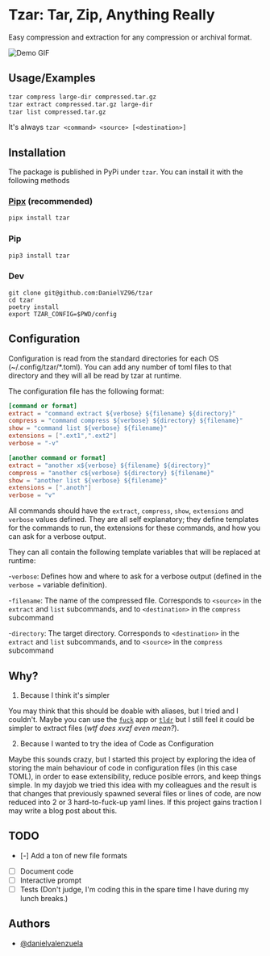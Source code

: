 # Tzar: Tar, Zip, Anything Really

Easy compression and extraction for any compression or archival format.

![Demo GIF](../assets/tzar.gif?raw=true)

## Usage/Examples

```bash
tzar compress large-dir compressed.tar.gz
tzar extract compressed.tar.gz large-dir
tzar list compressed.tar.gz
```

It's always `tzar <command> <source> [<destination>]`

## Installation

The package is published in PyPi under `tzar`. You can install it with the following methods

### [Pipx](https://pypa.github.io/pipx/) (recommended)

```bash
pipx install tzar
```

### Pip

```bash
pip3 install tzar
```

### Dev

```
git clone git@github.com:DanielVZ96/tzar
cd tzar
poetry install
export TZAR_CONFIG=$PWD/config
```

## Configuration

Configuration is read from the standard directories for each OS (~/.config/tzar/*.toml). You
 can add any number of toml files to that directory and they will all be read by tzar at runtime.
 
The configuration file has the following format:

``` toml
[command or format]
extract = "command extract ${verbose} ${filename} ${directory}" 
compress = "command compress ${verbose} ${directory} ${filename}" 
show = "command list ${verbose} ${filename}" 
extensions = [".ext1",".ext2"]
verbose = "-v" 

[another command or format]
extract = "another x${verbose} ${filename} ${directory}" 
compress = "another c${verbose} ${directory} ${filename}" 
show = "another list ${verbose} ${filename}" 
extensions = [".anoth"]
verbose = "v" 
```

All commands should have the `extract`, `compress`, `show`, `extensions` and `verbose` values defined.
They are all self explanatory; they define templates for the commands to run, the extensions
for these commands, and how you can ask for a verbose output.

They can all contain the following template variables that will be replaced at runtime:

-`verbose`: Defines how and where to ask for a verbose output (defined in the `verbose =` variable definition). 

-`filename`: The name of the compressed file. Corresponds to `<source>` in the `extract` and `list` subcommands, and to `<destination>` in the `compress` subcommand

-`directory`: The target directory. Corresponds to `<destination>` in the `extract` and `list` subcommands, and to `<source>` in the `compress` subcommand

## Why?

1) Because I think it's simpler

You may think that this should be doable with aliases, but I tried and I couldn't. Maybe you can use the [`fuck`](https://github.com/nvbn/thefuck) app 
or [`tldr`](https://github.com/tldr-pages/tldr) but I still feel it could be simpler to extract files (*wtf does xvzf even mean?*).

2) Because I wanted to try the idea of Code as Configuration

Maybe this sounds crazy, but I started this project by exploring the idea of storing the main behaviour of code in configuration files (in this case TOML), in order to 
ease extensibility, reduce posible errors, and keep things simple. In my dayjob we tried this idea with my colleagues and the result is that changes that previously
spawned several files or lines of code, are now reduced into 2 or 3 hard-to-fuck-up yaml lines. If this project gains traction I may write a blog post about this.

## TODO

- [-] Add a ton of new file formats
- [ ] Document code
- [ ] Interactive prompt
- [ ] Tests (Don't judge, I'm coding this in the spare time I have during my lunch breaks.)

## Authors

- [@danielvalenzuela](https://www.github.com/danielvz96)

